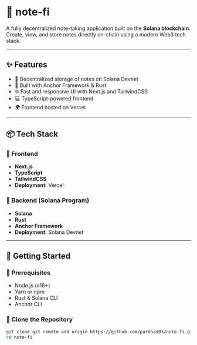 # 📝 note-fi

A fully decentralized note-taking application built on the **Solana blockchain**. Create, view, and store notes directly on-chain using a modern Web3 tech stack.

---

## ✨ Features

- 🚀 Decentralized storage of notes on Solana Devnet
- 🧠 Built with Anchor Framework & Rust
- 🌐 Fast and responsive UI with Next.js and TailwindCSS
- 💻 TypeScript-powered frontend
- 🌍 Frontend hosted on Vercel

---

## 📦 Tech Stack

### 🔹 Frontend
- **Next.js**
- **TypeScript**
- **TailwindCSS**
- **Deployment:** Vercel

### 🔹 Backend (Solana Program)
- **Solana**
- **Rust**
- **Anchor Framework**
- **Deployment:** Solana Devnet

---

## 🚀 Getting Started

### 🔧 Prerequisites

- Node.js (v16+)
- Yarn or npm
- Rust & Solana CLI
- Anchor CLI

### 📁 Clone the Repository

```bash
git clone git remote add origin https://github.com/pardhan03/note-fi.git
cd note-fi

